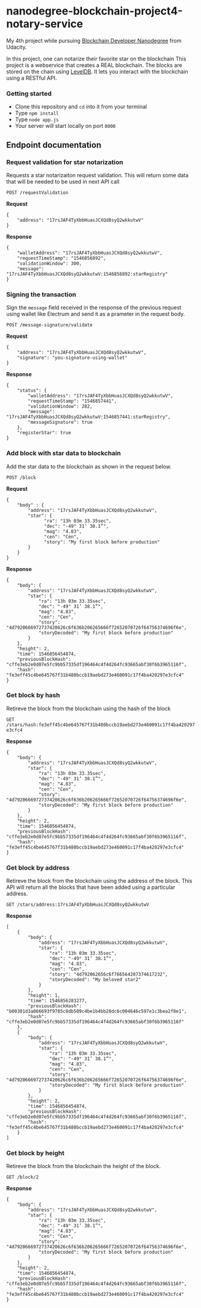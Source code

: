 # nanodegree-blockchain-project4-notary-service

My 4th project while pursuing [Blockchain Developer Nanodegree](https://in.udacity.com/course/blockchain-developer-nanodegree--nd1309) from Udacity.

In this project, one can notarize their favorite star on the blockchain
This project is a webservice that creates a REAL blockchain. The blocks are stored
on the chain using [LevelDB](https://github.com/google/leveldb). It lets
you interact with the blockchain using a RESTful API.

### Getting started
- Clone this repository and `cd` into it from your terminal
- Type `npm install`
- Type `node app.js`
- Your server will start locally on port `8000`

## Endpoint documentation
### Request validation for star notarization

Requests a star notarizaiton request validation. This will return some data that
will be needed to be used in next API call

`POST /requestValidation`


**Request**
```
{
	"address": "17rsJAF4TyXbbHuasJCXQd8syQ2wkkutwV"
}
```

**Response**
```
{
    "walletAddress": "17rsJAF4TyXbbHuasJCXQd8syQ2wkkutwV",
    "requestTimeStamp": "1546856892",
    "validationWindow": 300,
    "message": "17rsJAF4TyXbbHuasJCXQd8syQ2wkkutwV:1546856892:starRegistry"
}
```

### Signing the transaction

Sign the `message` field received in the response of the previous request
using wallet like Electrum and send it as a prameter in the request body.

`POST /message-signature/validate`


**Request**
```
{
	"address": "17rsJAF4TyXbbHuasJCXQd8syQ2wkkutwV",
	"signature": "you-signature-using-wallet"
}
```

**Response**
```
{
    "status": {
        "walletAddress": "17rsJAF4TyXbbHuasJCXQd8syQ2wkkutwV",
        "requestTimeStamp": "1546857441",
        "validationWindow": 282,
        "message": "17rsJAF4TyXbbHuasJCXQd8syQ2wkkutwV:1546857441:starRegistry",
        "messageSignature": true
    },
    "registerStar": true
}
```

### Add block with star data to blockchain

Add the star data to the blockchain as shown in the request below.

`POST /block`


**Request**
```
{
    "body" : {
        "address": "17rsJAF4TyXbbHuasJCXQd8syQ2wkkutwV",
        "star": {
              "ra": "13h 03m 33.35sec",
              "dec": "-49° 31’ 38.1”",
              "mag": "4.83",
              "cen": "Cen",
              "story": "My first block before production"
        }
	}
}
```

**Response**
```
{
    "body": {
        "address": "17rsJAF4TyXbbHuasJCXQd8syQ2wkkutwV",
        "star": {
            "ra": "13h 03m 33.35sec",
            "dec": "-49° 31’ 38.1”",
            "mag": "4.83",
            "cen": "Cen",
            "story": "4d7920666972737420626c6f636b206265666f72652070726f64756374696f6e",
            "storyDecoded": "My first block before production"
        }
    },
    "height": 2,
    "time": 1546856454874,
    "previousBlockHash": "cffe3eb2e0d07e5fc9bb57335df196464c4f4d264fc93665abf30f6b3965116f",
    "hash": "fe3eff45c4be645767f31b480bccb19aebd273e460091c17f4ba420297e3cfc4"
}
```

### Get block by hash

Retireve the block from the blockchain using the hash of the block

`GET /stars/hash:fe3eff45c4be645767f31b480bccb19aebd273e460091c17f4ba420297e3cfc4`

**Response**
```
{
    "body": {
        "address": "17rsJAF4TyXbbHuasJCXQd8syQ2wkkutwV",
        "star": {
            "ra": "13h 03m 33.35sec",
            "dec": "-49° 31’ 38.1”",
            "mag": "4.83",
            "cen": "Cen",
            "story": "4d7920666972737420626c6f636b206265666f72652070726f64756374696f6e",
            "storyDecoded": "My first block before production"
        }
    },
    "height": 2,
    "time": 1546856454874,
    "previousBlockHash": "cffe3eb2e0d07e5fc9bb57335df196464c4f4d264fc93665abf30f6b3965116f",
    "hash": "fe3eff45c4be645767f31b480bccb19aebd273e460091c17f4ba420297e3cfc4"
}
```

### Get block by address

Retireve the block from the blockchain using the address of the block.
This API will return all the blocks that have been added using a particular
address.

`GET /stars/address:17rsJAF4TyXbbHuasJCXQd8syQ2wkkutwV`

**Response**
```
[
    {
        "body": {
            "address": "17rsJAF4TyXbbHuasJCXQd8syQ2wkkutwV",
            "star": {
                "ra": "13h 03m 33.35sec",
                "dec": "-49° 31’ 38.1”",
                "mag": "4.83",
                "cen": "Cen",
                "story": "4d792062656c6f766564207374617232",
                "storyDecoded": "My beloved star2"
            }
        },
        "height": 1,
        "time": 1546856283277,
        "previousBlockHash": "b00301d3a066693f9785c8db509c4be1b4bb28dc6c004646c597e1c3bea2f8e1",
        "hash": "cffe3eb2e0d07e5fc9bb57335df196464c4f4d264fc93665abf30f6b3965116f"
    },
    {
        "body": {
            "address": "17rsJAF4TyXbbHuasJCXQd8syQ2wkkutwV",
            "star": {
                "ra": "13h 03m 33.35sec",
                "dec": "-49° 31’ 38.1”",
                "mag": "4.83",
                "cen": "Cen",
                "story": "4d7920666972737420626c6f636b206265666f72652070726f64756374696f6e",
                "storyDecoded": "My first block before production"
            }
        },
        "height": 2,
        "time": 1546856454874,
        "previousBlockHash": "cffe3eb2e0d07e5fc9bb57335df196464c4f4d264fc93665abf30f6b3965116f",
        "hash": "fe3eff45c4be645767f31b480bccb19aebd273e460091c17f4ba420297e3cfc4"
    }
]
```

### Get block by height

Retireve the block from the blockchain the height of the block.

`GET /block/2`

**Response**
```
{
    "body": {
        "address": "17rsJAF4TyXbbHuasJCXQd8syQ2wkkutwV",
        "star": {
            "ra": "13h 03m 33.35sec",
            "dec": "-49° 31’ 38.1”",
            "mag": "4.83",
            "cen": "Cen",
            "story": "4d7920666972737420626c6f636b206265666f72652070726f64756374696f6e",
            "storyDecoded": "My first block before production"
        }
    },
    "height": 2,
    "time": 1546856454874,
    "previousBlockHash": "cffe3eb2e0d07e5fc9bb57335df196464c4f4d264fc93665abf30f6b3965116f",
    "hash": "fe3eff45c4be645767f31b480bccb19aebd273e460091c17f4ba420297e3cfc4"
}
```

